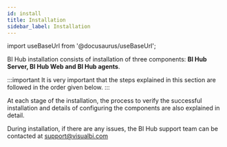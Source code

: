 ```yaml
---
id: install
title: Installation
sidebar_label: Installation
---
```


import useBaseUrl from '@docusaurus/useBaseUrl';

BI Hub installation consists of installation of three components: **BI Hub Server, BI Hub Web and BI Hub agents**. 

:::important
It is very important that the steps explained in this section are followed in the order given below. 
:::

At each stage of the installation, the process to verify the successful installation and details of configuring the components are also explained in detail. 

During installation, if there are any issues, the BI Hub support team can be contacted at support@visualbi.com
